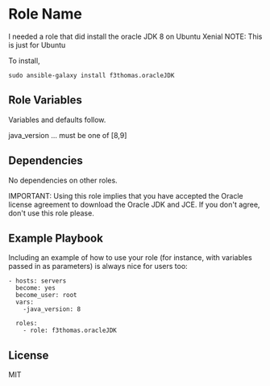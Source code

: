 # Role Name

I needed a role that did install the oracle JDK 8 on Ubuntu Xenial
NOTE: This is just for Ubuntu 

To install,

    sudo ansible-galaxy install f3thomas.oracleJDK

## Role Variables

Variables and defaults follow.

java_version  ... must be one of [8,9] 


## Dependencies

No dependencies on other roles.

IMPORTANT: Using this role implies that you have accepted the Oracle license agreement to download the Oracle JDK and JCE. If you don't agree, don't use this role please.

## Example Playbook

Including an example of how to use your role (for instance, with variables passed in as parameters) is always nice for users too:

    - hosts: servers
      become: yes
      become_user: root
      vars:
        -java_version: 8
      
      roles:
        - role: f3thomas.oracleJDK


## License

MIT

